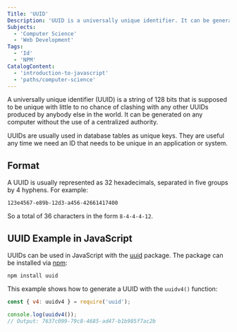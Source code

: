 ```yaml
---
Title: 'UUID'
Description: 'UUID is a universally unique identifier. It can be generated on any computer without the use of a centralized authority.'
Subjects:
  - 'Computer Science'
  - 'Web Development'
Tags:
  - 'Id'
  - 'NPM'
CatalogContent:
  - 'introduction-to-javascript'
  - 'paths/computer-science'
---
```


A universally unique identifier (UUID) is a string of 128 bits that is supposed to be unique with little to no chance of clashing with any other UUIDs produced by anybody else in the world. It can be generated on any computer without the use of a centralized authority.

UUIDs are usually used in database tables as unique keys. They are useful any time we need an ID that needs to be unique in an application or system.

## Format

A UUID is usually represented as 32 hexadecimals, separated in five groups by 4 hyphens. For example:

```pseudo
123e4567-e89b-12d3-a456-42661417400
```

So a total of 36 characters in the form `8-4-4-4-12`.

## UUID Example in JavaScript

UUIDs can be used in JavaScript with the [uuid](https://www.npmjs.com/package/uuid) package. The package can be installed via [npm](https://www.codecademy.com/resources/docs/javascript/npm):

```shell
npm install uuid
```

This example shows how to generate a UUID with the `uuidv4()` function:

```js
const { v4: uuidv4 } = require('uuid');

console.log(uuidv4());
// Output: 7637c099-79c8-4685-ad47-b1b985f7ac2b
```
